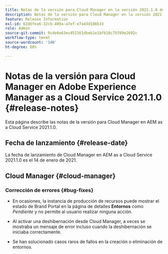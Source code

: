 ```yaml
---
title: Notas de la versión para Cloud Manager en la versión 2021.1.0 de AEM as a Cloud Service
description: Notas de la versión para Cloud Manager en la versión 2021.1.0 de AEM as a Cloud Service
feature: Release Information
exl-id: 62d6fea6-32cb-489a-a7ef-e7a43d186b33
role: Admin
source-git-commit: 9cde6e63ec452161dbeb1e1bfb10c75f89e2692c
workflow-type: tm+mt
source-wordcount: '140'
ht-degree: 88%

---
```


# Notas de la versión para Cloud Manager en Adobe Experience Manager as a Cloud Service 2021.1.0 {#release-notes}

Esta página describe las notas de la versión para Cloud Manager en AEM as a Cloud Service 2021.1.0.

## Fecha de lanzamiento {#release-date}

La fecha de lanzamiento de Cloud Manager en AEM as a Cloud Service 2021.1.0 es el 14 de enero de 2021.

## Cloud Manager {#cloud-manager}

### Corrección de errores  {#bug-fixes}

* En ocasiones, la instancia de producción de recursos puede mostrar el estado de Brand Portal en la página de detalles **Entornos** como *Pendiente* y no permite al usuario realizar ninguna acción.

* Al activar una deshibernación desde Cloud Manager, a veces se mostraba un mensaje de error incluso cuando la deshibernación se iniciaba correctamente.

* Se han solucionado casos raros de fallos en la creación o eliminación de entornos.
